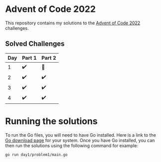 # Advent of Code 2022

This repository contains my solutions to the [Advent of Code 2022](https://adventofcode.com/2022) challenges.

## Solved Challenges

| Day | Part 1 | Part 2 |
| --- | --- | --- |
| 1 | :heavy_check_mark: | :construction: |
| 2 | :heavy_check_mark: | :heavy_check_mark: |
| 3 | :heavy_check_mark: | :heavy_check_mark: |
| 4 | :heavy_check_mark: | :heavy_check_mark: |

# Running the solutions

To run the Go files, you will need to have Go installed. Here is a link to the [Go download page](https://golang.org/dl/) for your system. Once you have Go installed, you can then run the solutions using the following command for example:

```bash
go run day1/problem1/main.go
```

